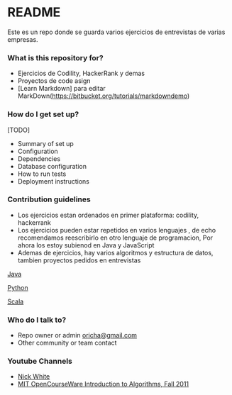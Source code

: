 # README #

Este es un repo donde se guarda varios ejercicios de entrevistas de varias empresas.

### What is this repository for? ###

* Ejercicios de Codility, HackerRank y demas
* Proyectos de code asign
* [Learn Markdown]  para editar MarkDown(https://bitbucket.org/tutorials/markdowndemo)

### How do I get set up? ###
[TODO]
* Summary of set up
* Configuration
* Dependencies
* Database configuration
* How to run tests
* Deployment instructions

### Contribution guidelines ###

* Los ejercicios estan ordenados en primer plataforma: codility, hackerrank
* Los ejercicios pueden estar repetidos en varios lenguajes , de echo recomendamos reescribirlo en otro 
lenguaje de programacion, Por ahora los estoy subienod en Java y JavaScript
* Ademas de ejercicios, hay varios algoritmos y estructura de datos, tambien proyectos pedidos en entrevistas

[Java](https://bitbucket.org/oricha/just_code_it/src/master/java/)

[Python](https://bitbucket.org/oricha/just_code_it/src/master/python/)

[Scala](https://bitbucket.org/oricha/just_code_it/src/master/scala/)

### Who do I talk to? ###

* Repo owner or admin [oricha@gmail.com](oricha@gmail.com])
* Other community or team contact

### Youtube Channels

* [Nick White](https://www.youtube.com/channel/UC1fLEeYICmo3O9cUsqIi7HA/featured)
* [MIT OpenCourseWare  Introduction to Algorithms, Fall 2011](https://www.youtube.com/watch?v=HtSuA80QTyo&list=PLUl4u3cNGP61Oq3tWYp6V_F-5jb5L2iHb)
